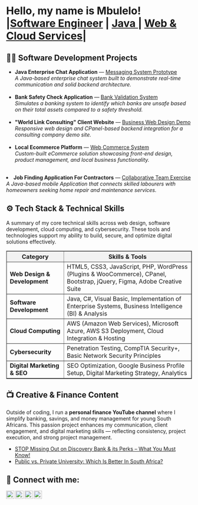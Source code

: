 <h1>Hello, my name is Mbulelo! <br/>
|<a href="www.linkedin.com/in mbulelo-mtshutshisi-6024451a8">Software Engineer</a> |
<a href="https://github.com/MbuleloMtshu"> Java </a> |
<a href="https://github.com/MbuleloMtshu">Web & Cloud Services</a>|

<h2>👨‍💻 Software Development Projects</h2>

<ul>
  <li>
    <b>Java Enterprise Chat Application</b> — 
    <a href="https://github.com/MbuleloMtshu/ProductMultiply/blob/main/README.md" target="_blank">
      Messaging System Prototype
    </a><br>
    <i>A Java-based enterprise chat system built to demonstrate real-time communication and solid backend architecture.</i>
  </li>
  <br>

<li>
    <b>Bank Safety Check Application</b> — 
    <a href="https://github.com/MbuleloMtshu/BankSafetyCheckJava/blob/main/README.md" target="_blank">
      Bank Validation System
    </a><br>
    <i>Simulates a banking system to identify which banks are unsafe based on their total assets compared to a safety threshold.</i>
  </li>
  <br>

  <li>
    <b>"World Link Consulting" Client Website</b> — 
    <a href="https://hymalayafreight.co.za/" target="_blank">
      Business Web Design Demo
    </a><br>
    <i>Responsive web design and CPanel-based backend integration for a consulting company demo site.</i>
  </li>
  <br>

  <li>
    <b>Local Ecommerce Platform</b> — 
    <a href="https://gwglassinfo.s3.eu-north-1.amazonaws.com/MainPage.html" target="_blank">
      Web Commerce System
    </a><br>
    <i>Custom-built eCommerce solution showcasing front-end design, product management, and local business functionality.</i>
  </li>
</ul>
<br>

<li>
    <b>Job Finding Application For Contractors</b> — 
    <a href="https://github.com/DMAether/WorkScout_Prot1.git"_blank">
      Collaborative Team Exercise
    </a><br>
    <i>A Java-based mobile Application that connects skilled labourers with homeowners seeking home repair and maintenance services.</i>
  </li>
<h2>⚙️ Tech Stack & Technical Skills</h2>
<p>
A summary of my core technical skills across web design, software development, cloud computing, and cybersecurity. 
These tools and technologies support my ability to build, secure, and optimize digital solutions effectively.
</p>

<table border="1" cellspacing="0" cellpadding="8" style="border-collapse: collapse; width:100%;">
  <thead style="background-color:#f2f2f2;">
    <tr>
      <th>Category</th>
      <th>Skills & Tools</th>
    </tr>
  </thead>
  <tbody>
    <tr>
      <td><b>Web Design & Development</b></td>
      <td>HTML5, CSS3, JavaScript, PHP, WordPress (Plugins & WooCommerce), CPanel, Bootstrap, jQuery, Figma, Adobe Creative Suite</td>
    </tr>
    <tr>
      <td><b>Software Development</b></td>
      <td>Java, C#, Visual Basic, Implementation of Enterprise Systems, Business Intelligence (BI) & Analysis</td>
    </tr>
    <tr>
      <td><b>Cloud Computing</b></td>
      <td>AWS (Amazon Web Services), Microsoft Azure, AWS S3 Deployment, Cloud Integration & Hosting</td>
    </tr>
    <tr>
      <td><b>Cybersecurity</b></td>
      <td>Penetration Testing, CompTIA Security+, Basic Network Security Principles</td>
    </tr>
    <tr>
      <td><b>Digital Marketing & SEO</b></td>
      <td>SEO Optimization, Google Business Profile Setup, Digital Marketing Strategy, Analytics</td>
    </tr>
  </tbody>
</table>

<h2>📺 Creative & Finance Content</h2>
<p>
Outside of coding, I run a <b>personal finance YouTube channel</b> where I simplify banking, savings, and money management for young South Africans.
This passion project enhances my communication, client engagement, and digital marketing skills — reflecting consistency, project execution, and strong project management.
</p>
<ul>
  <li>
    <a href="https://youtu.be/dbb2EW5E2lo" target="_blank">
      STOP Missing Out on Discovery Bank & its Perks – What You Must Know!
    </a>
  </li>
  <li>
    <a href="https://youtu.be/jcrqRKezmZ8" target="_blank">
      Public vs. Private University: Which Is Better In South Africa?
    </a>
  </li>
</ul>

<h2> 🤳 Connect with me:</h2>

[<img align="left" alt="MbuleloMtshu | YouTube" width="22px" src="https://cdn.jsdelivr.net/npm/simple-icons@v3/icons/youtube.svg" />][youtube]
[<img align="left" alt="MbuleloMtshu | Twitter" width="22px" src="https://cdn.jsdelivr.net/npm/simple-icons@v3/icons/twitter.svg" />][twitter]
[<img align="left" alt="MbuleloMtshu | LinkedIn" width="22px" src="https://cdn.jsdelivr.net/npm/simple-icons@v3/icons/linkedin.svg" />][linkedin]
[<img align="left" alt="MbuleloMtshu | Instagram" width="22px" src="https://cdn.jsdelivr.net/npm/simple-icons@v3/icons/instagram.svg" />][instagram]

[twitter]: https://twitter.com/MbuleloMtshu
[youtube]:https://www.youtube.com/channel/UCZrZN7aPZrMCj-W5ZZgqO8Q
[instagram]: https://www.instagram.com/mbulelo_mtshu/
[linkedin]: https://www.linkedin.com/in/mbulelo-mtshutshisi-6024451a8

<!--
**joshmadakor1/joshmadakor1** is a ✨ _special_ ✨ repository because its `README.md` (this file) appears on your GitHub profile.

Here are some ideas to get you started:

- 🔭 I’m currently working on ...
- 🌱 I’m currently learning ...
- 👯 I’m looking to collaborate on ...
- 🤔 I’m looking for help with ...
- 💬 Ask me about ...
- 📫 How to reach me: ...
- 😄 Pronouns: ...
- ⚡ Fun fact: ...
-->
